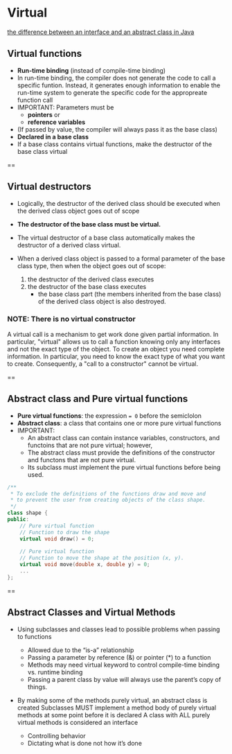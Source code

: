 # Virtual

[the difference between an interface and an abstract class in Java](http://www.programmerinterview.com/index.php/java-questions/interface-vs-abstract-class/)

## Virtual functions

- **Run-time binding** (instead of compile-time binding)
- In run-time binding, the compiler does not generate the code to call a specific funtion. Instead, it generates enough information to enable the run-time system to generate the specific code for the appropreate function call
- IMPORTANT: Parameters must be
    - **pointers** or
    - **reference variables** 
- (If passed by value, the compiler will always pass it as the base class)
- **Declared in a base class**
- If a base class contains virtual functions, make the destructor of the base class virtual

==

## Virtual destructors

- Logically, the destructor of the derived class should be executed when the derived class object goes out of scope

- **The destructor of the base class must be virtual.**
- The virtual destructor of a base class automatically makes the destructor of a derived class virtual.
- When a derived class object is passed to a formal parameter of the base class type, then when the object goes out of scope:
    1. the destructor of the derived class executes
    2. the destructor of the base class executes
        * the base class part (the members inherited from the base class) of the derived class object is also destroyed.

### NOTE: There is no virtual constructor
A virtual call is a mechanism to get work done given partial information. In particular, "virtual" allows us to call a function knowing only any interfaces and not the exact type of the object. To create an object you need complete information. In particular, you need to know the exact type of what you want to create. Consequently, a "call to a constructor" cannot be virtual.

==

## Abstract class and Pure virtual functions

- **Pure virtual functions**: the expression `= 0` before the semiclolon 
- **Abstract class**: a class that contains one or more pure virtual functions
- IMPORTANT:
    + An abstract class can contain instance variables, constructors, and functoins that are not pure virtual; however,
    + The abstract class must provide the definitions of the constructor and functons that are not pure virtual.
    + Its subclass must implement the pure virtual functions before being used.

```cpp
/**
 * To exclude the definitions of the functions draw and move and
 * to prevent the user from creating objects of the class shape.
 */
class shape {
public:
    // Pure virtual function
    // Function to draw the shape
    virtual void draw() = 0;                   
    
    // Pure virtual function
    // Function to move the shape at the position (x, y).
    virtual void move(double x, double y) = 0; 
    ...
};
```

==

## Abstract Classes and Virtual Methods

- Using subclasses and classes lead to possible problems when passing to functions
    + Allowed due to the “is-a” relationship
    + Passing a parameter by reference (&) or pointer (*) to a function
    + Methods may need virtual keyword to control compile-time binding vs. runtime binding
    + Passing a parent class by value will always use the parent’s copy of things.

- By making some of the methods purely virtual, an abstract class is created
Subclasses MUST implement a method body of purely virtual methods at some point before it is declared
A class with ALL purely virtual methods is considered an interface
    + Controlling behavior
    + Dictating what is done not how it’s done





